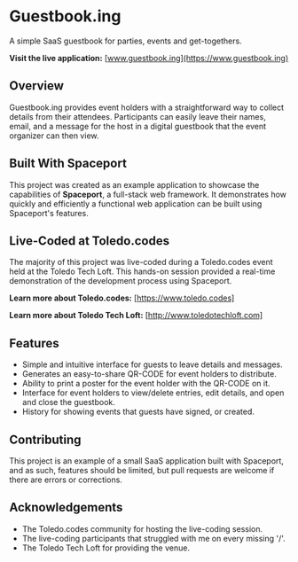 # Guestbook.ing

A simple SaaS guestbook for parties, events and get-togethers.

**Visit the live application:** [www.guestbook.ing](https://www.guestbook.ing)

## Overview

Guestbook.ing provides event holders with a straightforward way to collect details from their attendees. Participants can easily leave their names, email, and a message for the host in a digital guestbook that the event organizer can then view.

## Built With Spaceport

This project was created as an example application to showcase the capabilities of **Spaceport**, a full-stack web framework. It demonstrates how quickly and efficiently a functional web application can be built using Spaceport's features.

## Live-Coded at Toledo.codes

The majority of this project was live-coded during a Toledo.codes event held at the Toledo Tech Loft. This hands-on session provided a real-time demonstration of the development process using Spaceport.

**Learn more about Toledo.codes:** [https://www.toledo.codes]

**Learn more about Toledo Tech Loft:** [http://www.toledotechloft.com]

## Features

* Simple and intuitive interface for guests to leave details and messages.
* Generates an easy-to-share QR-CODE for event holders to distribute.
* Ability to print a poster for the event holder with the QR-CODE on it.
* Interface for event holders to view/delete entries, edit details, and open and close the guestbook.
* History for showing events that guests have signed, or created.

## Contributing

This project is an example of a small SaaS application built with Spaceport, and as such, features should be limited, but pull requests are welcome if there are errors or corrections.

## Acknowledgements

* The Toledo.codes community for hosting the live-coding session.
* The live-coding participants that struggled with me on every missing '/'.
* The Toledo Tech Loft for providing the venue.
